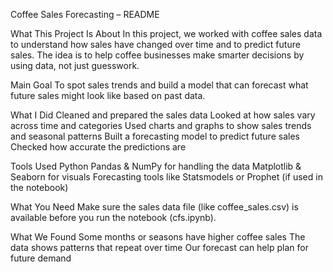 Coffee Sales Forecasting – README

What This Project Is About
In this project, we worked with coffee sales data to understand how sales have changed over time and to predict future sales. The idea is to help coffee businesses make smarter decisions by using data, not just guesswork.

Main Goal
To spot sales trends and build a model that can forecast what future sales might look like based on past data.

What I Did
Cleaned and prepared the sales data
Looked at how sales vary across time and categories
Used charts and graphs to show sales trends and seasonal patterns
Built a forecasting model to predict future sales
Checked how accurate the predictions are

Tools Used
Python
Pandas & NumPy for handling the data
Matplotlib & Seaborn for visuals
Forecasting tools like Statsmodels or Prophet (if used in the notebook)

What You Need
Make sure the sales data file (like coffee_sales.csv) is available before you run the notebook (cfs.ipynb).

What We Found
Some months or seasons have higher coffee sales
The data shows patterns that repeat over time
Our forecast can help plan for future demand
